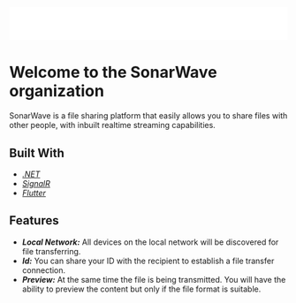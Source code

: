 <p align="center">
  <img src="/assets/sonarwave.png" width="auto" height="auto"/>
</p>

# Welcome to the SonarWave organization
SonarWave is a file sharing platform that easily allows you to share files with other people,
with inbuilt realtime streaming capabilities.

## Built With
- [_.NET_](https://dotnet.microsoft.com/en-us/)
- [_SignalR_](https://dotnet.microsoft.com/en-us/apps/aspnet/signalr/)
- [_Flutter_](https://flutter.dev/)

## Features
- _**Local Network:**_ All devices on the local network will be discovered for file transferring.
- _**Id:**_ You can share your ID with the recipient to establish a file transfer connection.
- _**Preview:**_ At the same time the file is being transmitted. You will have the ability to preview the content but only if the file format is suitable.
